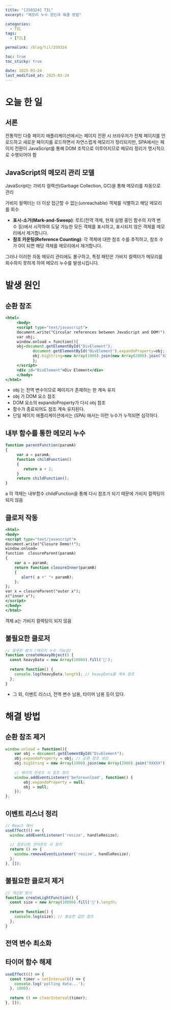 ```yaml
---
title: "[250324] TIL"
excerpt: "메모리 누수 원인과 해결 방법"

categories:
  - TIL
tags:
  - [TIL]

permalink: /blog/til/250324

toc: true
toc_sticky: true

date: 2025-03-24
last_modified_at: 2025-03-24
---
```



# 오늘 한 일

## 서론

전통적인 다중 페이지 애플리케이션에서는 페이지 전환 시 브라우저가 전체 페이지를 언로드하고 새로운 페이지를 로드하면서 자연스럽게 메모리가 정리되지만, SPA에서는 페이지 전환이 JavaScript를 통해 DOM 조작으로 이루어지므로 메모리 정리가 명시적으로 수행되어야 함

## **JavaScript의 메모리 관리 모델**

JavaScript는 가비지 컬렉션(Garbage Collection, GC)을 통해 메모리를 자동으로 관리

가비지 컬렉터는 더 이상 접근할 수 없는(unreachable) 객체를 식별하고 해당 메모리를 회수

- **표시-소거(Mark-and-Sweep)**: 루트(전역 객체, 현재 실행 중인 함수의 지역 변수 등)에서 시작하여 도달 가능한 모든 객체를 표시하고, 표시되지 않은 객체를 메모리에서 제거합니다.
- **참조 카운팅(Reference Counting)**: 각 객체에 대한 참조 수를 추적하고, 참조 수가 0이 되면 해당 객체를 메모리에서 제거합니다.

그러나 이러한 자동 메모리 관리에도 불구하고, 특정 패턴은 가비지 컬렉터가 메모리를 회수하지 못하게 하여 메모리 누수를 발생시킵니다.

# 발생 원인

## 순환 참조

```jsx
<html>
     <body>
     <script type="text/javascript">
     document.write("Circular references between JavaScript and DOM!");
     var obj;
     window.onload = function(){
     obj=document.getElementById("DivElement");
            document.getElementById("DivElement").expandoProperty=obj;
            obj.bigString=new Array(1000).join(new Array(2000).join("XXXXX"));
            };
     </script>
     <div id="DivElement">Div Element</div>
     </body>
</html>
```

- obj 는 전역 변수이므로 페이지가 존재하는 한 계속 유지
- obj 가 DOM 요소 참조
- DOM 요소의 expandoProperty가 다시 obj 참조
- 함수가 종료되어도 참조 계속 유지된다.
- 단일 페이지 애플리케이션에서는 (SPA) 에서는 이런 누수가 누적되면 심각하다.

## 내부 함수를 통한 메모리 누수

```jsx
function parentFunction(paramA)
{
     var a = paramA;
     function childFunction()
     {
		return a + 2; 
     }
     return childFunction();
}
```

a 의 객체는 내부함수 childFunction을 통해 다시 참조가 되기 때문에 가비지 컬렉팅이 되지 않음

## 클로저 작동

```jsx
<html>
<body>
<script type="text/javascript">
document.write("Closure Demo!!");
window.onload=
function  closureParent(paramA)
{
    var a = paramA;
    return function closureInner(paramB)
    {
       alert( a +" "+ paramB);
    };
};
var x = closureParent("outer x");
x("inner x");
</script>
</body>
</html>
```

객체 a는 가비지 컬렉팅이 되지 않음

## 불필요한 클로저
```javascript
// 잘못된 방식 (메모리 누수 가능성)
function createHeavyObject() {
  const heavyData = new Array(10000).fill('🐘');
  
  return function() {
    console.log(heavyData.length); // heavyData를 계속 참조
  };
}
```

- 그 외, 이벤트 리스너, 전역 변수 남용, 타이머 남용 등이 있다.

# 해결 방법
## 순환 참조 제거

```javascript
window.onload = function(){
    var obj = document.getElementById("DivElement");
    obj.expandoProperty = obj; // 순환 참조 생성
    obj.bigString = new Array(1000).join(new Array(2000).join("XXXXX"));
    
    // 페이지 언로드 시 참조 정리
    window.addEventListener('beforeunload', function() {
        obj.expandoProperty = null;
        obj = null;
    });
};

```

## 이벤트 리스너 정리
```javascript
// React 예시
useEffect(() => {
  window.addEventListener('resize', handleResize);
  
  // 컴포넌트 언마운트 시 정리
  return () => {
    window.removeEventListener('resize', handleResize);
  };
}, []);
```

## 불필요한 클로저 제거
```javascript
// 개선된 방식
function createLightFunction() {
  const size = new Array(10000).fill('🐘').length;
  
  return function() {
    console.log(size); // 필요한 값만 참조
  };
}
```

## 전역 변수 최소화

## 타이머 함수 해제
```javascript
useEffect(() => {
  const timer = setInterval(() => {
    console.log('polling data...');
  }, 1000);
  
  return () => clearInterval(timer);
}, []);
```